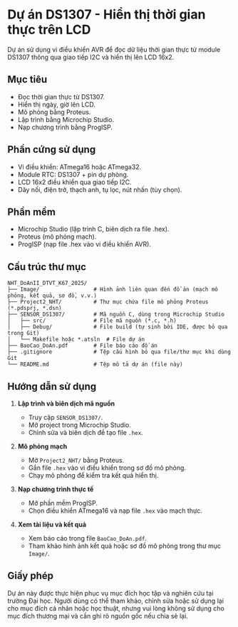 # Dự án DS1307 - Hiển thị thời gian thực trên LCD

Dự án sử dụng vi điều khiển AVR để đọc dữ liệu thời gian thực từ module DS1307 thông qua giao tiếp I2C và hiển thị lên LCD 16x2.

## Mục tiêu

- Đọc thời gian thực từ DS1307.
- Hiển thị ngày, giờ lên LCD.
- Mô phỏng bằng Proteus.
- Lập trình bằng Microchip Studio.
- Nạp chương trình bằng ProgISP.

## Phần cứng sử dụng

- Vi điều khiển: ATmega16 hoặc ATmega32.
- Module RTC: DS1307 + pin dự phòng.
- LCD 16x2 điều khiển qua giao tiếp I2C.
- Dây nối, điện trở, thạch anh, tụ lọc, nút nhấn (tùy chọn).

## Phần mềm

- Microchip Studio (lập trình C, biên dịch ra file .hex).
- Proteus (mô phỏng mạch).
- ProgISP (nạp file .hex vào vi điều khiển AVR).

## Cấu trúc thư mục
```
NHT_DoAnII_DTVT_K67_2025/
├── Image/                 # Hình ảnh liên quan đến đồ án (mạch mô phỏng, kết quả, sơ đồ, v.v.)
├── Project2_NHT/          # Thư mục chứa file mô phỏng Proteus (*.pdsprj, *.dsn)
├── SENSOR_DS1307/         # Mã nguồn C, dùng trong Microchip Studio
│   ├── src/               # File mã nguồn (*.c, *.h)
│   ├── Debug/             # File build (tự sinh bởi IDE, được bỏ qua trong Git)
│   └── Makefile hoặc *.atsln  # File dự án 
├── BaoCao_DoAn.pdf        # File báo cáo đồ án
├── .gitignore             # Tệp cấu hình bỏ qua file/thư mục khi dùng Git
└── README.md              # Tệp mô tả dự án (file này)
```


## Hướng dẫn sử dụng

1. **Lập trình và biên dịch mã nguồn**
   - Truy cập `SENSOR_DS1307/`.
   - Mở project trong Microchip Studio.
   - Chỉnh sửa và biên dịch để tạo file `.hex`.

2. **Mô phỏng mạch**
   - Mở `Project2_NHT/` bằng Proteus.
   - Gắn file `.hex` vào vi điều khiển trong sơ đồ mô phỏng.
   - Chạy mô phỏng để kiểm tra kết quả hiển thị.

3. **Nạp chương trình thực tế**
   - Mở phần mềm ProgISP.
   - Chọn điều khiển ATmega16 và nạp file `.hex` vào mạch thực.

4. **Xem tài liệu và kết quả**
   - Xem báo cáo trong file `BaoCao_DoAn.pdf`.
   - Tham khảo hình ảnh kết quả hoặc sơ đồ mô phỏng trong thư mục `Image/`.

## Giấy phép

Dự án này được thực hiện phục vụ mục đích học tập và nghiên cứu tại trường Đại học. Người dùng có thể tham khảo, chỉnh sửa hoặc sử dụng lại cho mục đích cá nhân hoặc học thuật, nhưng vui lòng không sử dụng cho mục đích thương mại và cần ghi rõ nguồn gốc nếu chia sẻ lại.
